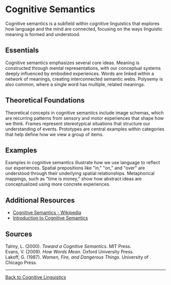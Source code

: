 # Cognitive Semantics

Cognitive semantics is a subfield within cognitive linguistics that explores how language and the mind are connected, focusing on the ways linguistic meaning is formed and understood.

## Essentials

Cognitive semantics emphasizes several core ideas. Meaning is constructed through mental representations, with our conceptual systems deeply influenced by embodied experiences. Words are linked within a network of meanings, creating interconnected semantic webs. Polysemy is also common, where a single word has multiple, related meanings.

## Theoretical Foundations

Theoretical concepts in cognitive semantics include image schemas, which are recurring patterns from sensory and motor experiences that shape how we think. Frames represent stereotypical situations that structure our understanding of events. Prototypes are central examples within categories that help define how we view a group of items.

## Examples

Examples in cognitive semantics illustrate how we use language to reflect our experiences. Spatial prepositions like "in," "on," and "over" are understood through their underlying spatial relationships. Metaphorical mappings, such as "time is money," show how abstract ideas are conceptualized using more concrete experiences.

## Additional Resources

- [Cognitive Semantics - Wikipedia](https://en.wikipedia.org/wiki/Cognitive_semantics)
- [Introduction to Cognitive Semantics](https://www.sciencedirect.com/topics/computer-science/cognitive-semantics)

## Sources

Talmy, L. (2000). *Toward a Cognitive Semantics*. MIT Press.  
Evans, V. (2009). *How Words Mean*. Oxford University Press.  
Lakoff, G. (1987). *Women, Fire, and Dangerous Things*. University of Chicago Press.

---

[Back to Cognitive Linguistics](../README.md)
